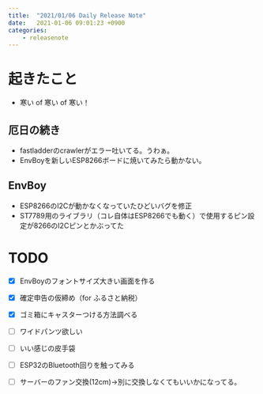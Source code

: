 ```yaml
---
title:  "2021/01/06 Daily Release Note"
date:   2021-01-06 09:01:23 +0900
categories:
    - releasenote
---
```

# 起きたこと

* 寒い of 寒い of 寒い！

## 厄日の続き

* fastladderのcrawlerがエラー吐いてる。うわぁ。
* EnvBoyを新しいESP8266ボードに焼いてみたら動かない。

## EnvBoy

* ESP8266のI2Cが動かなくなっていたひどいバグを修正
* ST7789用のライブラリ（コレ自体はESP8266でも動く）で使用するピン設定が8266のI2Cピンとかぶってた

# TODO 

- [x] EnvBoyのフォントサイズ大きい画面を作る
- [x] 確定申告の仮締め（for ふるさと納税）
- [x] ゴミ箱にキャスターつける方法調べる
- [ ] ワイドパンツ欲しい
- [ ] いい感じの皮手袋
- [ ] ESP32のBluetooth回りを触ってみる
- [ ] サーバーのファン交換(12cm)→別に交換しなくてもいいかになってる。

